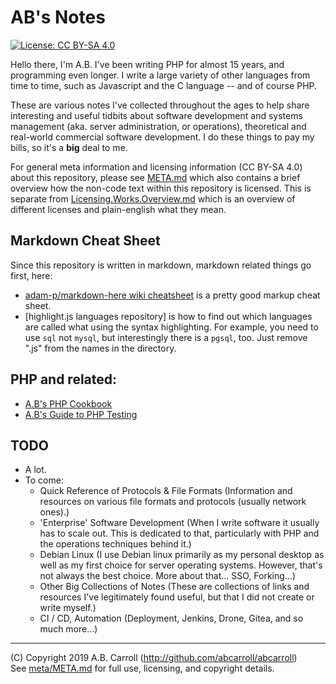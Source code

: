 # AB's Notes

[![License: CC BY-SA 4.0](https://img.shields.io/badge/License-CC%20BY--SA%204.0-lightgrey.svg)](https://creativecommons.org/licenses/by-sa/4.0/)

Hello there, I'm A.B.  I've been writing PHP for almost 15 years, and programming even longer.  I write a large variety 
of other languages from time to time, such as Javascript and the C language -- and of course PHP.

These are various notes I've collected throughout the ages to help share interesting and useful tidbits about software
development and systems management (aka. server administration, or operations), theoretical and real-world commercial
software development.   I do these things to pay my bills, so it's a **big** deal to me. 

For general meta information and licensing information (CC BY-SA 4.0) about this repository, please see [META.md] which
also contains a brief overview how the non-code text within this repository is licensed.  This is separate from 
[Licensing.Works.Overview.md] which is an overview of different licenses and plain-english what they mean.

[Licensing.Works.Overview.md]: Licensing.Works.Overview.md

## Markdown Cheat Sheet

Since this repository is written in markdown, markdown related things go first, here:

 - [adam-p/markdown-here wiki cheatsheet] is a pretty good markup cheat sheet.
 - [highlight.js languages repository] is how to find out which languages are called what using the syntax highlighting.
 For example, you need to use `sql` not `mysql`, but interestingly there is a `pgsql`, too.  Just remove ".js" from the 
 names in the directory.
 
## PHP and related:

 - [A.B's PHP Cookbook](PHP.Cookbook.md)
 - [A.B's Guide to PHP Testing](PHP.Testing.md)
 
## TODO

 - A lot.  
 - To come:
   - Quick Reference of Protocols & File Formats (Information and resources on various file formats and protocols (usually network ones).)
   - 'Enterprise' Software Development (When I write software it usually has to scale out.  This is dedicated to that, particularly with PHP and the operations techniques behind it.) 
   - Debian Linux (I use Debian linux primarily as my personal desktop as well as my first choice for server operating systems.  However, that's not always the best choice.  More about that... SSO, Forking...)
   - Other Big Collections of Notes (These are collections of links and resources I've legitimately found useful, but that I did not create or write myself.)
   - CI / CD, Automation (Deployment, Jenkins, Drone, Gitea, and so much more...)

---
(C) Copyright 2019 A.B. Carroll (http://github.com/abcarroll/abcarroll)  \
See [meta/META.md](meta/META.md) for full use, licensing, and copyright details.

[adam-p/markdown-here wiki cheatsheet]: https://github.com/adam-p/markdown-here/wiki/Markdown-Cheatsheet

[META.md]: meta/META.md
